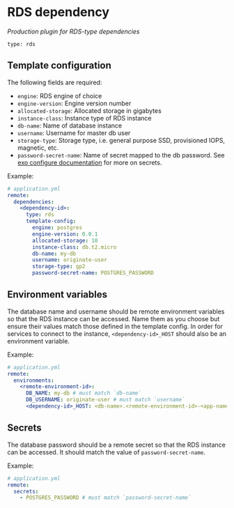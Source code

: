 # RDS dependency

_Production plugin for RDS-type dependencies_

`type: rds`

## Template configuration
The following fields are required:
- `engine`: RDS engine of choice
- `engine-version`: Engine version number
- `allocated-storage`: Allocated storage in gigabytes
- `instance-class`: Instance type of RDS instance
- `db-name`: Name of database instance
- `username`: Username for master db user
- `storage-type`: Storage type, i.e. general purpose SSD, provisioned IOPS, magnetic, etc.
- `password-secret-name`: Name of secret mapped to the db password. See [exo configure documentation](https://github.com/Originate/exosphere/blob/master/documentation/commands/configure.md) for more on secrets.

Example:
```yml
# application.yml
remote:
  dependencies:
    <dependency-id>:
      type: rds
      template-config:
        engine: postgres
        engine-version: 0.0.1
        allocated-storage: 10
        instance-class: db.t2.micro
        db-name: my-db
        username: originate-user
        storage-type: gp2
        password-secret-name: POSTGRES_PASSWORD
```

## Environment variables
The database name and username should be remote environment variables so that the RDS instance can be accessed. Name them as you choose but ensure their values match those defined in the template config. In order for services to connect to the instance, `<dependency-id>_HOST` should also be an environment variable.

Example:
```yml
# application.yml
remote:
  environments:
    <remote-environment-id>:
      DB_NAME: my-db # must match `db-name`
      DB_USERNAME: originate-user # must match `username`
      <dependency-id>_HOST: <db-name>.<remote-environment-id>-<app-name>.local
```

## Secrets
The database password should be a remote secret so that the RDS instance can be accessed. It should match the value of `password-secret-name`.

Example:
```yml
# application.yml
remote:
  secrets:
    - POSTGRES_PASSWORD # must match `password-secret-name`
```
